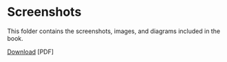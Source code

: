 # Screenshots

This folder contains the screenshots, images, and diagrams included in the book.

[Download](https://github.com/wifinigel/WFEPro3DefinitiveUserGuide/raw/refs/heads/main/screenshots/WFEPro3_DefinitiveUserGuide_Screenshots.pdf) [PDF]
